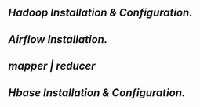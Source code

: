 ## ***Hadoop*** *Installation & Configuration.*

## ***Airflow*** *Installation.*
## ***mapper | reducer***
## ***Hbase*** *Installation & Configuration.*
